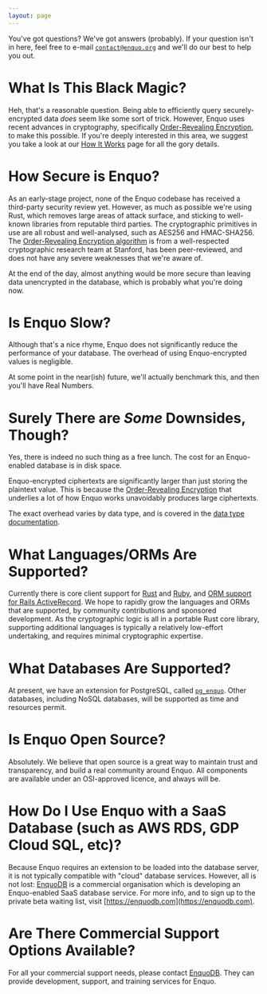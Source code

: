 ```yaml
---
layout: page
---
```

You've got questions?
We've got answers (probably).
If your question isn't in here, feel free to e-mail [`contact@enquo.org`](mailto:contact@enquo.org) and we'll do our best to help you out.


# What Is This Black Magic?

Heh, that's a reasonable question.
Being able to efficiently query securely-encrypted data *does* seem like some sort of trick.
However, Enquo uses recent advances in cryptography, specifically [Order-Revealing Encryption](https://crypto.stanford.edu/ore/), to make this possible.
If you're deeply interested in this area, we suggest you take a look at our [How It Works](/how-it-works) page for all the gory details.


# How Secure is Enquo?

As an early-stage project, none of the Enquo codebase has received a third-party security review yet.
However, as much as possible we're using Rust, which removes large areas of attack surface, and sticking to well-known libraries from reputable third parties.
The cryptographic primitives in use are all robust and well-analysed, such as AES256 and HMAC-SHA256.
The [Order-Revealing Encryption algorithm](/how-it-works) is from a well-respected cryptographic research team at Stanford, has been peer-reviewed, and does not have any severe weaknesses that we're aware of.

At the end of the day, almost anything would be more secure than leaving data unencrypted in the database, which is probably what you're doing now.


# Is Enquo Slow?

Although that's a nice rhyme, Enquo does not significantly reduce the performance of your database.
The overhead of using Enquo-encrypted values is negligible.

At some point in the near(ish) future, we'll actually benchmark this, and then you'll have Real Numbers.


# Surely There are *Some* Downsides, Though?

Yes, there is indeed no such thing as a free lunch.
The cost for an Enquo-enabled database is in disk space.

Enquo-encrypted ciphertexts are significantly larger than just storing the plaintext value.
This is because the [Order-Revealing Encryption](/how-it-works) that underlies a lot of how Enquo works unavoidably produces large ciphertexts.

The exact overhead varies by data type, and is covered in the [data type documentation](/pg_enquo/types).


# What Languages/ORMs Are Supported?

Currently there is core client support for [Rust](https://github.com/enquo/enquo-core/tree/rust) and [Ruby](https://github.com/enquo/enquo-core/tree/ruby), and [ORM support for Rails ActiveRecord](https://github.com/enquo/active_enquo).
We hope to rapidly grow the languages and ORMs that are supported, by community contributions and sponsored development.
As the cryptographic logic is all in a portable Rust core library, supporting additional languages is typically a relatively low-effort undertaking, and requires minimal cryptographic expertise.


# What Databases Are Supported?

At present, we have an extension for PostgreSQL, called [`pg_enquo`](https://github.com/enquo/pg_enquo).
Other databases, including NoSQL databases, will be supported as time and resources permit.


# Is Enquo Open Source?

Absolutely.
We believe that open source is a great way to maintain trust and transparency, and build a real community around Enquo.
All components are available under an OSI-approved licence, and always will be.


# How Do I Use Enquo with a SaaS Database (such as AWS RDS, GDP Cloud SQL, etc)?

Because Enquo requires an extension to be loaded into the database server, it is not typically compatible with "cloud" database services.
However, all is not lost: [EnquoDB](https://enquodb.com) is a commercial organisation which is developing an Enquo-enabled SaaS database service.
For more info, and to sign up to the private beta waiting list, visit [https://enquodb.com](https://enquodb.com).


# Are There Commercial Support Options Available?

For all your commercial support needs, please contact [EnquoDB](https://enquodb.com).
They can provide development, support, and training services for Enquo.
